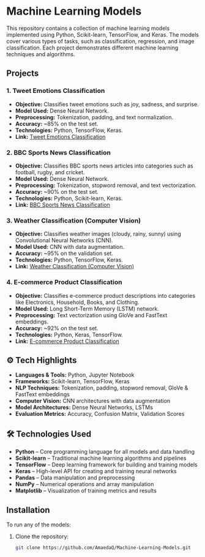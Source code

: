 # Machine Learning Models

This repository contains a collection of machine learning models implemented using Python, Scikit-learn, TensorFlow, and Keras. The models cover various types of tasks, such as classification, regression, and image classification. Each project demonstrates different machine learning techniques and algorithms.

## Projects

### **1. Tweet Emotions Classification**
- **Objective:** Classifies tweet emotions such as joy, sadness, and surprise.
- **Model Used:** Dense Neural Network.
- **Preprocessing:** Tokenization, padding, and text normalization.
- **Accuracy:** ~85% on the test set.
- **Technologies:** Python, TensorFlow, Keras.
- **Link:** [Tweet Emotions Classification](https://github.com/AmaedaQ/Machine-Learning-Models/tree/main/Tweet-Emotions-Classification)

### **2. BBC Sports News Classification**
- **Objective:** Classifies BBC sports news articles into categories such as football, rugby, and cricket.
- **Model Used:** Dense Neural Network.
- **Preprocessing:** Tokenization, stopword removal, and text vectorization.
- **Accuracy:** ~90% on the test set.
- **Technologies:** Python, Scikit-learn, Keras.
- **Link:** [BBC Sports News Classification](https://github.com/AmaedaQ/Machine-Learning-Models/tree/main/BBC-Sports-News-Classification)

### **3. Weather Classification (Computer Vision)**
- **Objective:** Classifies weather images (cloudy, rainy, sunny) using Convolutional Neural Networks (CNN).
- **Model Used:** CNN with data augmentation.
- **Accuracy:** ~95% on the validation set.
- **Technologies:** Python, TensorFlow, Keras.
- **Link:** [Weather Classification (Computer Vision)](https://github.com/AmaedaQ/Machine-Learning-Models/tree/main/Weather-Classification)

### **4. E-commerce Product Classification**
- **Objective:** Classifies e-commerce product descriptions into categories like Electronics, Household, Books, and Clothing.
- **Model Used:** Long Short-Term Memory (LSTM) network.
- **Preprocessing:** Text vectorization using GloVe and FastText embeddings.
- **Accuracy:** ~92% on the test set.
- **Technologies:** Python, Keras, TensorFlow.
- **Link:** [E-commerce Product Classification](https://github.com/AmaedaQ/Machine-Learning-Models/tree/main/E-commerce-Product-Classification)

## ⚙️ Tech Highlights

- **Languages & Tools:** Python, Jupyter Notebook  
- **Frameworks:** Scikit-learn, TensorFlow, Keras  
- **NLP Techniques:** Tokenization, padding, stopword removal, GloVe & FastText embeddings  
- **Computer Vision:** CNN architectures with data augmentation  
- **Model Architectures:** Dense Neural Networks, LSTMs  
- **Evaluation Metrics:** Accuracy, Confusion Matrix, Validation Scores

## 🛠 Technologies Used

- **Python** – Core programming language for all models and data handling  
- **Scikit-learn** – Traditional machine learning algorithms and pipelines  
- **TensorFlow** – Deep learning framework for building and training models  
- **Keras** – High-level API for creating and training neural networks  
- **Pandas** – Data manipulation and preprocessing  
- **NumPy** – Numerical operations and array manipulation  
- **Matplotlib** – Visualization of training metrics and results

## Installation

To run any of the models:

1. Clone the repository:
   ```bash
   git clone https://github.com/AmaedaQ/Machine-Learning-Models.git
